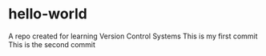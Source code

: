 # hello-world
A repo created for learning Version Control Systems
This is my first commit
This is the second commit
